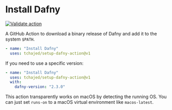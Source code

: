 # Install Dafny

[![Validate action](https://github.com/tchajed/setup-dafny-action/actions/workflows/main.yml/badge.svg)](https://github.com/tchajed/setup-dafny-action/actions/workflows/main.yml)

A GitHub Action to download a binary release of Dafny and add it to the system
`$PATH`.

```yml
- name: "Install Dafny"
  uses: tchajed/setup-dafny-action@v1
```

If you need to use a specific version:

```yml
- name: "Install Dafny"
  uses: tchajed/setup-dafny-action@v1
  with:
    dafny-version: "2.3.0"
```

This action transparently works on macOS by detecting the running OS. You can
just set `runs-on` to a macOS virtual environment like `macos-latest`.
